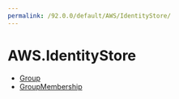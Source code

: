 ```yaml
---
permalink: /92.0.0/default/AWS/IdentityStore/
---
```


# AWS.IdentityStore



* [Group](Group.md)
* [GroupMembership](GroupMembership.md)